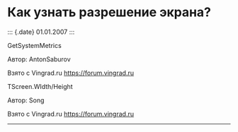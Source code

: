 Как узнать разрешение экрана?
=============================

::: {.date}
01.01.2007
:::

GetSystemMetrics

Автор: AntonSaburov

Взято с Vingrad.ru <https://forum.vingrad.ru>

TScreen.WIdth/Height

Автор: Song

Взято с Vingrad.ru <https://forum.vingrad.ru>

------------------------------------------------------------------------
